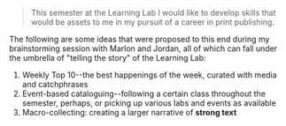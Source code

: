 


> This semester at the Learning Lab I would like to develop skills that would be assets to me in my pursuit of a career in print publishing. 

The following are some ideas that were proposed to this end during my brainstorming session with Marlon and Jordan, all of which can fall under the umbrella of "telling the story" of the Learning Lab: 
1. Weekly Top 10--the best happenings of the week, curated with media and catchphrases
2. Event-based cataloguing--following a certain class throughout the semester, perhaps, or picking up various labs and events as available
3. Macro-collecting: creating a larger narrative of **strong text**
<!--stackedit_data:
eyJoaXN0b3J5IjpbLTMyMDI1NDQ2NywxODM3MjE5MjU5XX0=
-->